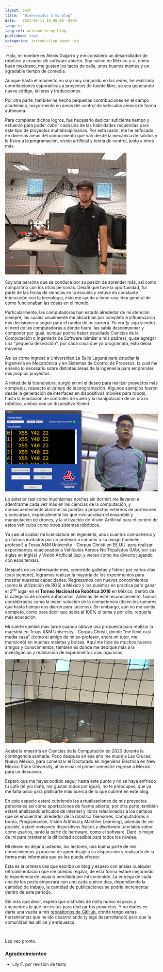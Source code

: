 ```yaml
---
layout: post
title:  "Bienvenidos a mi blog"
date:   2021-06-11 18:00:00 -0500
lang: es
lang-ref: welcome-to-my-blog
published: true
categories: introduction about bio 
---
```



​	Hola, mi nombre es Alexis Guijarro y me considero un desarrollador de robótica y creador de software abierto. Soy nativo de México y sí, como buen mexicano, me gustan los tacos de calle, unos buenos memes y un agradable tiempo de comedia.

Aunque hasta el momento no soy muy conocido en las redes, he realizado contribuciones esporádicas a proyectos de fuente libre, ya sea generando nuevo código, talleres y traducciones. 

Por otra parte, también he hecho pequeñas contribuciones en el campo académico, mayormente en áreas del control de vehículos aéreos de forma autónoma. 

Para completar dichos logros, fue necesario dedicar suficiente tiempo y esfuerzo para poder cubrir cada una de las habilidades requeridas para este tipo de proyectos multidisciplinarios. Por esta razón, me he enfocado en diversas áreas del conocimiento que van desde la mecánica de sólidos y la física a la programación, visión artificial y teoría de control, junto a otros más.

![Me](/assets/img/posts/main.jpg)

Soy una persona que se conduce por su pasión de aprender más, así como compartirlo con los otras personas. Desde que tuve la oportunidad, fui parte de las ferias de ciencias en la escuela y estuve en constante interacción con la tecnología, esto me ayudo a tener una idea general de cómo funcionaban las cosas en el mundo.

Particularmente, las computadoras han estado alrededor de mi atención siempre, las cuales usualmente me absorbían por completo e influenciaron mis decisiones a seguir para el rumbo de mi carrera. Yo era (y sigo siendo) el nerd de las computadoras a donde fuera, las sabía descomponer y componer por igual; aunque podría haber estudiado Ciencias de la Computación o Ingeniería de Software (similar a mis padres), quise agregar una "pequeña desviación", por cada cosa que yo programara, esto debía moverse.

Así es como ingresé a Universidad La Salle Laguna para estudiar la Ingeniería en Mecatrónica y en Sistemas de Control de Procesos, la cual me enseñó lo necesario sobre distintas áreas de la ingeniería para emprender mis propios proyectos.

A mitad de la licenciatura, surgió en mí el deseo para realizar proyectos más complejos, respecto al campo de la programación. Algunos ejemplos fueron desde la generación de interfaces en dispositivos móviles para robots, hasta la emulación de controles de vuelo y la manipulación de un brazo robótico, ambos con un dispositivo Kinect.

![Kinect project](/assets/img/posts/kinect.png)

Lo anterior (así como muchísimas noches sin dormir) me llevaron a adentrarme cada vez más en las ciencias de la computación, y consecuentemente abrirme las puertas a proyectos externos de profesores y concursos, especialmente los que involucraban el ensamble y manipulación de drones, y la utilización de Visión Artificial para el control de estos vehículos como otros sistemas robóticos.

Ya casi al acabar mi licenciatura en ingeniería, unos cuantos compañeros y yo fuimos invitados por un profesor a conocer a su amigo (también profesor) a Texas A&M University  - Corpus Christi en EE.UU. para realizar experimentos relacionados a Vehículos Aéreos No Tripulados (UAV, por sus siglas en inglés) y Visión Artificial (*sip*, y vieran cómo me divierto jugando con esos temas). 

Después de un interesante mes, comiendo galletas y fideos por varios días (casi siempre), logramos realizar la mayoría de los experimentos para mostrar nuestras capacidades. Regresamos con nuevos conocimientos (como la utilización de ROS) a México y los pusimos en practica para ganar el 2<sup>do</sup> lugar en el **Torneo Nacional de Robótica 2018** en México, dentro de la categoría de drones autónomos. Además de este reconocimiento, fuimos considerados como la mejor solución de la competencia (dicen los rumores que hasta tiempo nos dieron para lucirnos).  Sin embargo, aún no me sentía completo, como para decir que sabia al 100% el tema y por ello, requería más educación.

Mi suerte cambió más tarde cuando obtuve una propuesta para realizar la maestría en Texas A&M University - Corpus Christi, donde "me llevé casi media casa" (como el amigo de mi ex-profesor, ahora mi tutor, me mencionó) en muchas maletas y bolsas. Aquí me hice de muchos nuevos amigos y conocimientos, también es donde me dediqué más a la investigación y realización de experimentos más rigurosos. 

![drone](/assets/img/posts/drone.gif)

Acabé la maestría en Ciencias de la Computación en 2020 durante la contingencia sanitaria. Poco después en ese año me mudé a Las Cruces, Nuevo México, para comenzar el Doctorado en Ingeniería Eléctrica en New Mexico State University, al terminar el primer semestre regresé a México para un descanso.

Espero que me hayas podido seguir hasta este punto y no se haya enfriado tu café (té y/o mate, me gustan todos por igual),  no te preocupes, que ya me falta poco para platicarte más acerca de lo que cubriré en este blog. 

En este espacio estaré cubriendo las actualizaciones de mis proyectos personales así como aportaciones de fuente abierta, por otra parte, también estaré analizando artículos de Internet y libros relacionados a los campos que se encuentran alrededor de la robótica (Sensores, Computadoras a bordo, Programación, Visión Artificial y Machine Learning), además de ser posible, estaré revisando dispositivos físicos y diseñando tutoriales sobre cómo usarlos, tanto la parte de hardware, como el software. Daré lo mejor de mí para mantener la dificultad accesible para todos los niveles.

Mi deseo es dejar a ustedes, los lectores, una buena parte de mis conocimientos y proceso de aprendizaje a su disposición y realizarlo de la forma más informada que yo les pueda ofrecer.

Esta es la primera vez que escribo un blog y espero con ansias cualquier retroalimentación que me puedas regalar, de esta forma estaré mejorando la experiencia de usuario percibida por mi contenido.  La entrega de cada uno de los posts empezará con uno cada quince días, dependiendo la cantidad de trabajo, la cantidad de publicaciones se podría incrementar dentro de este periodo.

Sin más que decir, espero que disfrutes de mi/tú nuevo espacio y encuentres lo que necesitas para realizar tus proyectos. Y no dudes en darte una vuelta a mis [repositorios de GitHub](https://github.com/TOTON95), donde tengo varias herramientas que he ido desarrollando (y sigo desarrollando) para que la comunidad las utilice y enriquezca. 

<br>

Les veo pronto. 

### Agradecimientos

- Lily F. por revisión de texto 

